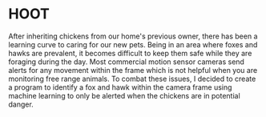 # HOOT
After inheriting chickens from our home's previous owner, there has been a learning curve to caring for our new pets. Being in an area where foxes and hawks are prevalent, it becomes difficult to keep them safe while they are foraging during the day.  Most commercial motion sensor cameras send alerts for any movement within the frame which is not helpful when you are monitoring free range animals.  To combat these issues, I decided to create a program to identify a fox and hawk within the camera frame using machine learning to only be alerted when the chickens are in potential danger.  
